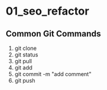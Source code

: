 # 01_seo_refactor

## Common Git Commands

1. git clone
2. git status
3. git pull
4. git add
5. git commit -m "add comment"
6. git push
